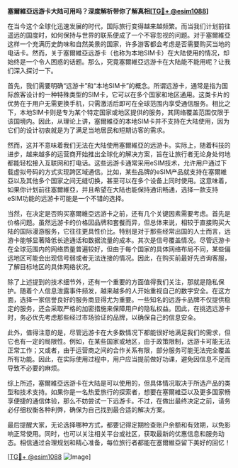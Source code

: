 **塞爾維亞远游卡大陆可用吗？深度解析带你了解真相[[TG💪+ @esim1088](https://t.me/s/esim1088)]**

在当今这个全球化迅速发展的时代，国际旅行变得越来越频繁。而当我们计划前往遥远的国度时，如何保持与世界的联系便成了一个不容忽视的问题。对于塞爾維亞这样一个充满历史韵味和自然美景的国家，许多游客都会考虑是否需要购买当地的电话卡。然而，关于塞爾維亞远游卡（也称为本地SIM卡）在大陆使用的情况，却始终是一个令人困惑的话题。那么，究竟塞爾維亞远游卡在大陆能不能用呢？让我们深入探讨一下。

首先，我们需要明确“远游卡”和“本地SIM卡”的概念。所谓远游卡，通常是指为国际旅客设计的一种特殊类型的SIM卡，它可以在多个国家和地区通用。这类卡片的优势在于用户无需更换手机，只需激活后即可在全球范围内享受通信服务。相比之下，本地SIM卡则是专为某个特定国家或地区提供的服务，其网络覆盖范围仅限于该国境内。因此，从理论上讲，塞爾維亞的本地SIM卡并不支持在大陆使用，因为它们的设计初衷就是为了满足当地居民和短期访客的需求。

然而，这并不意味着我们无法在大陆使用塞爾維亞的远游卡。实际上，随着科技的进步，越来越多的运营商开始推出全球化的解决方案，旨在让旅行者无论身处何地都能轻松接入互联网和打电话。这些远游卡通常采用eSIM技术，允许用户通过下载虚拟号码的方式实现跨区域通信。比如，某些品牌的eSIM产品就支持在塞爾維亞以及其他多个国家之间无缝切换，甚至可以在多个设备上同时使用。这意味着，如果你计划前往塞爾維亞，并且希望在大陆也能保持通讯畅通，选择一款支持eSIM功能的远游卡可能是一个不错的选择。

当然，在决定是否购买塞爾維亞远游卡之前，还有几个关键因素需要考虑。首先是价格问题。虽然远游卡的价格因品牌和套餐而异，但总体来说，相较于直接购买大陆的国际漫游服务，它往往更具性价比。特别是对于那些经常出国的人士而言，远游卡能够显著降低长途通话和数据流量的成本。其次是信号覆盖情况。尽管远游卡在全球范围内的网络质量普遍较好，但由于每个国家的具体网络布局不同，某些偏远地区可能会出现信号弱或者无法连接的情况。因此，在购买前最好先咨询客服，了解目标地区的具体网络状况。

除了上述提到的技术细节外，还有一个重要的方面值得我们关注，那就是隐私保护。随着个人信息泄露事件频发，越来越多的人开始重视自己的数字安全。在这方面，选择一家信誉良好的服务商显得尤为重要。一些知名的远游卡品牌不仅提供稳定的服务，还会采取严格的加密措施来保障用户的隐私权益。因此，在挑选远游卡时，务必优先考虑那些经过市场验证的品牌，以确保自己的信息安全。

此外，值得注意的是，尽管远游卡在大多数情况下都能很好地满足我们的需求，但它也有一定的局限性。例如，在某些国家或地区，由于政策限制，远游卡可能无法正常工作；又或者，由于运营商之间的合作关系有限，部分服务可能无法完全覆盖所有功能。因此，在实际使用过程中，用户应当提前做好功课，避免因信息不足而导致不必要的麻烦。

综上所述，塞爾維亞远游卡在大陆是可以使用的，但具体情况取决于所选产品的类型和技术支持。如果你是一名热爱旅行的探索者，想要在塞爾維亞以及更多国家畅享便捷的通信体验，那么不妨尝试一下远游卡。不过，在做出最终决定之前，请务必仔细权衡各种利弊，确保为自己找到最合适的解决方案。

最后提醒大家，无论选择哪种方式，都要记得定期检查账户余额和有效期，以免影响正常使用。同时，也可以关注相关平台或社区，获取最新的优惠信息和服务动态。相信通过合理规划和精心准备，每位旅行者都能在塞爾維亞留下美好的回忆！

[[TG💪+ @esim1088](https://t.me/s/esim1088) ![Image](https://i.postimg.cc/4NQfJmqS/Snipaste-2025-05-13-00-14-12.png)]